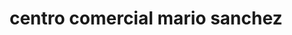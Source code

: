 ---
title: "centro comercial mario sanchez"
url: /puerto-la-cruz/centro-comercial-mario-sanchez/
shop: centro comercial
---